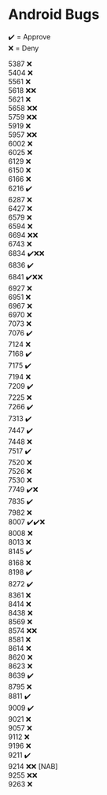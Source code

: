 # Android Bugs

✔️ = Approve  
❌ = Deny

5387 ❌  
5404 ❌  
5561 ❌  
5618 ❌❌  
5621 ❌  
5658 ❌❌  
5759 ❌❌  
5919 ❌  
5957 ❌❌  
6002 ❌  
6025 ❌  
6129 ❌  
6150 ❌  
6166 ❌  
6216 ✔️  
6287 ❌  
6427 ❌  
6579 ❌  
6594 ❌  
6694 ❌❌  
6743 ❌  
6834 ✔️❌❌  
6836 ✔️  
6841 ✔️❌❌  
6927 ❌  
6951 ❌  
6967 ❌  
6970 ❌  
7073 ❌  
7076 ✔️  
7124 ❌  
7168 ✔️  
7175 ✔️  
7194 ❌  
7209 ✔️  
7225 ❌  
7266 ✔️  
7313 ✔️  
7447 ✔️  
7448 ❌  
7517 ✔️  
7520 ❌  
7526 ❌  
7530 ❌  
7749 ✔️❌  
7835 ✔️  
7982 ❌  
8007 ✔️✔️❌  
8008 ❌  
8013 ❌  
8145 ✔️  
8168 ❌  
8198 ✔️  
8272 ✔️  
8361 ❌  
8414 ❌  
8438 ❌  
8569 ❌  
8574 ❌❌  
8581 ❌  
8614 ❌  
8620 ❌  
8623 ❌  
8639 ✔️  
8795 ❌  
8811 ✔️  
9009 ✔️  
9021 ❌  
9057 ❌  
9112 ❌  
9196 ❌  
9211 ✔️  
9214 ❌❌ [NAB]  
9255 ❌❌  
9263 ❌
